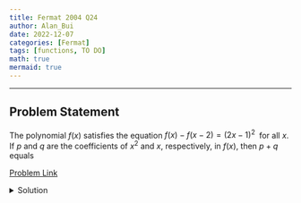 ```yaml
---
title: Fermat 2004 Q24
author: Alan_Bui
date: 2022-12-07
categories: [Fermat]
tags: [functions, TO DO]
math: true
mermaid: true
---
```


---
## Problem Statement
The polynomial $f(x)$ satisfies the equation $f(x) - f(x - 2) = (2x - 1)^2 \;$ for all $x$. If $p$ and $q$ are the coefficients of $x^2$ and $x$, respectively, in $f(x)$, then $p + q$ equals 

[Problem Link](https://cemc.uwaterloo.ca/contests/past_contests/2004/2004FermatContest.pdf)

<details>
<summary> Solution </summary>

$$f(x) - f(x - 2) = (2x - 1)^2 \;\; \forall x$$

$$x = \dfrac{1}{2}, \implies f(\dfrac{1}{2}) = f(\dfrac{-3}{2})$$

</details>